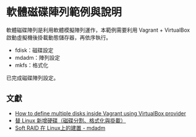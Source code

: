 # 軟體磁碟陣列範例與說明

軟體磁碟陣列是利用軟體模擬陣列運作，本範例需要利用 Vagrant + VirtualBox 啟動虛擬機後掛載動態儲存器，再依序執行。

+ fdisk：磁碟設定
+ mdadm：陣列設定
+ mkfs：格式化

已完成磁碟陣列設定。

## 文獻

+ [How to define multiple disks inside Vagrant using VirtualBox provider](https://sleeplessbeastie.eu/2021/05/10/how-to-define-multiple-disks-inside-vagrant-using-virtualbox-provider/)
+ [替 Linux 新增硬碟（磁碟分割、格式化與掛載）](https://blog.gtwang.org/linux/linux-add-format-mount-harddisk/)
+ [Soft RAID 在 Linux上的建置 - mdadm](https://hackmd.io/@cwhu/SkpHEAy9u)
